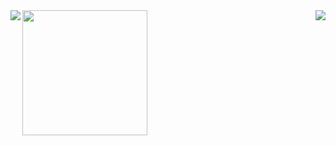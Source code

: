 <a href="https://github.com/anuraghazra/github-readme-stats" >
  <img src="https://github-readme-stats.vercel.app/api?username=Zimrahin&show_icons=true&theme=transparent&count_private=true&hide_border=true&hide_rank=true&include_all_commits=true&custom_title=Zimrahin's+GitHub+Stats&disable_animations=true&hide=prs" align="left" />
</a>
<a href="https://github.com/anuraghazra/github-readme-stats" >
  <img src="https://github-readme-stats.vercel.app/api/top-langs/?username=Zimrahin&layout=compact&theme=transparent&hide_border=true&disable_animations=true" align="right" />
</a>
<a href="https://www.artstation.com/artwork/r9neD5">
  <img src="https://cdnb.artstation.com/p/assets/images/images/052/142/157/original/johan-cediel-rodriguez-pixel-artv2exp.gif?1659037637" align="center"  width="200"/>
</a>
